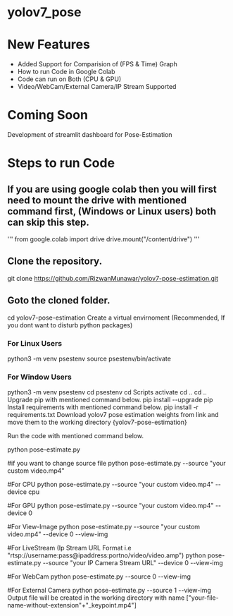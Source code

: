 # yolov7_pose

# New Features
 - Added Support for Comparision of (FPS & Time) Graph
 - How to run Code in Google Colab
 - Code can run on Both (CPU & GPU)
 - Video/WebCam/External Camera/IP Stream Supported

# Coming Soon
Development of streamlit dashboard for Pose-Estimation

# Steps to run Code
 ## If you are using google colab then you will first need to mount the drive with mentioned command first, (Windows or Linux users) both can skip this step.
''' from google.colab import drive
drive.mount("/content/drive") '''
 ## Clone the repository.
 git clone https://github.com/RizwanMunawar/yolov7-pose-estimation.git
 ## Goto the cloned folder.
 cd yolov7-pose-estimation
Create a virtual envirnoment (Recommended, If you dont want to disturb python packages)
### For Linux Users
python3 -m venv psestenv
source psestenv/bin/activate

### For Window Users
python3 -m venv psestenv
cd psestenv
cd Scripts
activate
cd ..
cd ..
Upgrade pip with mentioned command below.
pip install --upgrade pip
Install requirements with mentioned command below.
pip install -r requirements.txt
Download yolov7 pose estimation weights from link and move them to the working directory {yolov7-pose-estimation}

Run the code with mentioned command below.

python pose-estimate.py

#if you want to change source file
python pose-estimate.py --source "your custom video.mp4"

#For CPU
python pose-estimate.py --source "your custom video.mp4" --device cpu

#For GPU
python pose-estimate.py --source "your custom video.mp4" --device 0

#For View-Image
python pose-estimate.py --source "your custom video.mp4" --device 0 --view-img

#For LiveStream (Ip Stream URL Format i.e "rtsp://username:pass@ipaddress:portno/video/video.amp")
python pose-estimate.py --source "your IP Camera Stream URL" --device 0 --view-img

#For WebCam
python pose-estimate.py --source 0 --view-img

#For External Camera
python pose-estimate.py --source 1 --view-img
Output file will be created in the working directory with name ["your-file-name-without-extension"+"_keypoint.mp4"]
